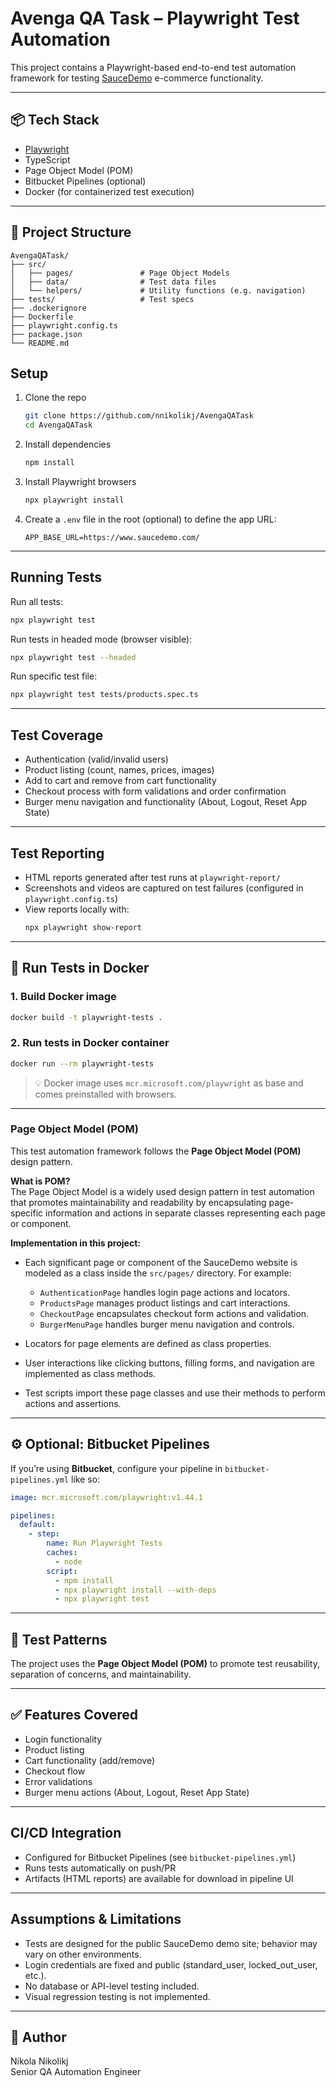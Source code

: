 # Avenga QA Task – Playwright Test Automation

This project contains a Playwright-based end-to-end test automation framework for testing [SauceDemo](https://www.saucedemo.com/) e-commerce functionality.

---

## 📦 Tech Stack

- [Playwright](https://playwright.dev/)
- TypeScript
- Page Object Model (POM)
- Bitbucket Pipelines (optional)
- Docker (for containerized test execution)

---

## 📁 Project Structure

```
AvengaQATask/
├── src/
│   ├── pages/               # Page Object Models
│   ├── data/                # Test data files
│   └── helpers/             # Utility functions (e.g. navigation)
├── tests/                   # Test specs
├── .dockerignore
├── Dockerfile
├── playwright.config.ts
├── package.json
└── README.md
```

## Setup

1. Clone the repo
   ```bash
   git clone https://github.com/nnikolikj/AvengaQATask
   cd AvengaQATask
   ```

2. Install dependencies
   ```bash
   npm install
   ```

3. Install Playwright browsers
   ```bash
   npx playwright install
   ```

4. Create a `.env` file in the root (optional) to define the app URL:
   ```
   APP_BASE_URL=https://www.saucedemo.com/
   ```

---

## Running Tests

Run all tests:
```bash
npx playwright test
```

Run tests in headed mode (browser visible):
```bash
npx playwright test --headed
```

Run specific test file:
```bash
npx playwright test tests/products.spec.ts
```

---

## Test Coverage

- Authentication (valid/invalid users)
- Product listing (count, names, prices, images)
- Add to cart and remove from cart functionality
- Checkout process with form validations and order confirmation
- Burger menu navigation and functionality (About, Logout, Reset App State)

---

## Test Reporting

- HTML reports generated after test runs at `playwright-report/`
- Screenshots and videos are captured on test failures (configured in `playwright.config.ts`)
- View reports locally with:
  ```bash
  npx playwright show-report
  ```

---

## 🐳 Run Tests in Docker

### 1. Build Docker image
```bash
docker build -t playwright-tests .
```

### 2. Run tests in Docker container
```bash
docker run --rm playwright-tests
```

> 💡 Docker image uses `mcr.microsoft.com/playwright` as base and comes preinstalled with browsers.

---

### Page Object Model (POM)

This test automation framework follows the **Page Object Model (POM)** design pattern.

**What is POM?**  
The Page Object Model is a widely used design pattern in test automation that promotes maintainability and readability by encapsulating page-specific information and actions in separate classes representing each page or component.

**Implementation in this project:**
- Each significant page or component of the SauceDemo website is modeled as a class inside the `src/pages/` directory. For example:
    - `AuthenticationPage` handles login page actions and locators.
    - `ProductsPage` manages product listings and cart interactions.
    - `CheckoutPage` encapsulates checkout form actions and validation.
    - `BurgerMenuPage` handles burger menu navigation and controls.

- Locators for page elements are defined as class properties.
- User interactions like clicking buttons, filling forms, and navigation are implemented as class methods.
- Test scripts import these page classes and use their methods to perform actions and assertions.

---

## ⚙️ Optional: Bitbucket Pipelines

If you’re using **Bitbucket**, configure your pipeline in `bitbucket-pipelines.yml` like so:

```yaml
image: mcr.microsoft.com/playwright:v1.44.1

pipelines:
  default:
    - step:
        name: Run Playwright Tests
        caches:
          - node
        script:
          - npm install
          - npx playwright install --with-deps
          - npx playwright test
```

---

## 🧪 Test Patterns

The project uses the **Page Object Model (POM)** to promote test reusability, separation of concerns, and maintainability.

---

## ✅ Features Covered

- Login functionality
- Product listing
- Cart functionality (add/remove)
- Checkout flow
- Error validations
- Burger menu actions (About, Logout, Reset App State)

---

## CI/CD Integration

- Configured for Bitbucket Pipelines (see `bitbucket-pipelines.yml`)
- Runs tests automatically on push/PR
- Artifacts (HTML reports) are available for download in pipeline UI

---

## Assumptions & Limitations

- Tests are designed for the public SauceDemo demo site; behavior may vary on other environments.
- Login credentials are fixed and public (standard_user, locked_out_user, etc.).
- No database or API-level testing included.
- Visual regression testing is not implemented.

---

## 🙌 Author

Nikola Nikolikj  
Senior QA Automation Engineer  
